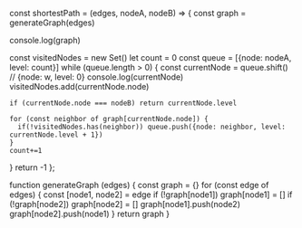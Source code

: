 const shortestPath = (edges, nodeA, nodeB) => {
const graph = generateGraph(edges)

console.log(graph)

const visitedNodes = new Set()
let count = 0
const queue = [{node: nodeA, level: count}]
while (queue.length > 0) {
const currentNode = queue.shift() // {node: w, level: 0}
console.log(currentNode)
visitedNodes.add(currentNode.node)

    if (currentNode.node === nodeB) return currentNode.level

    for (const neighbor of graph[currentNode.node]) {
      if(!visitedNodes.has(neighbor)) queue.push({node: neighbor, level: currentNode.level + 1})
    }
    count+=1

}
return -1
};

function generateGraph (edges) {
const graph = {}
for (const edge of edges) {
const [node1, node2] = edge
if (!graph[node1]) graph[node1] = []
if (!graph[node2]) graph[node2] = []
graph[node1].push(node2)
graph[node2].push(node1)
}
return graph
}
